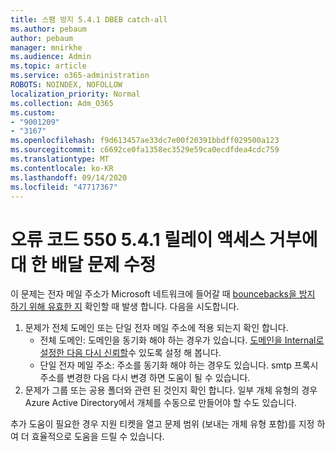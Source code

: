 ```yaml
---
title: 스팸 방지 5.4.1 DBEB catch-all
ms.author: pebaum
author: pebaum
manager: mnirkhe
ms.audience: Admin
ms.topic: article
ms.service: o365-administration
ROBOTS: NOINDEX, NOFOLLOW
localization_priority: Normal
ms.collection: Adm_O365
ms.custom:
- "9001209"
- "3167"
ms.openlocfilehash: f9d613457ae33dc7e00f20391bbdff029500a123
ms.sourcegitcommit: c6692ce0fa1358ec3529e59ca0ecdfdea4cdc759
ms.translationtype: MT
ms.contentlocale: ko-KR
ms.lasthandoff: 09/14/2020
ms.locfileid: "47717367"
---
```

# <a name="fix-delivery-issues-for-error-code-550-541-relay-access-denied"></a>오류 코드 550 5.4.1 릴레이 액세스 거부에 대 한 배달 문제 수정

이 문제는 전자 메일 주소가 Microsoft 네트워크에 들어갈 때 [bouncebacks을 방지 하기 위해 유효한 지](https://docs.microsoft.com/exchange/mail-flow-best-practices/use-directory-based-edge-blocking) 확인할 때 발생 합니다. 다음을 시도합니다.

1. 문제가 전체 도메인 또는 단일 전자 메일 주소에 적용 되는지 확인 합니다.
    - 전체 도메인: 도메인을 동기화 해야 하는 경우가 있습니다. [도메인을 Internal로 설정한 다음 다시 신뢰할](https://docs.microsoft.com/exchange/mail-flow-best-practices/manage-accepted-domains/manage-accepted-domains)수 있도록 설정 해 봅니다.
    - 단일 전자 메일 주소: 주소를 동기화 해야 하는 경우도 있습니다. smtp 프록시 주소를 변경한 다음 다시 변경 하면 도움이 될 수 있습니다.
2. 문제가 그룹 또는 공용 폴더와 관련 된 것인지 확인 합니다. 일부 개체 유형의 경우 Azure Active Directory에서 개체를 수동으로 만들어야 할 수도 있습니다.

추가 도움이 필요한 경우 지원 티켓을 열고 문제 범위 (보내는 개체 유형 포함)를 지정 하 여 더 효율적으로 도움을 드릴 수 있습니다.
